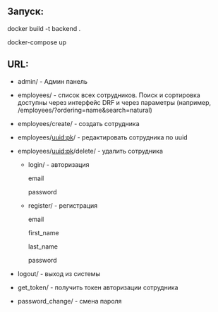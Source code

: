 Запуск: 
- 
docker build -t backend .

docker-compose up

URL:
-

- admin/ - Админ панель

- employees/ - список всех сотрудников. Поиск и сортировка доступны через интерфейс DRF и через параметры (например, /employees/?ordering=name&search=natural)

- employees/create/ - создать сотрудника
- employees/<uuid:pk>/ - редактировать сотрудника по uuid
- employees/<uuid:pk>/delete/ - удалить сотрудника
  - login/ - авторизация

      email
    
      password

  - register/ - регистрация

      email
    
      first_name 
    
      last_name
    
      password

- logout/ - выход из системы
- get_token/ - получить токен авторизации сотрудника
- password_change/ - смена пароля